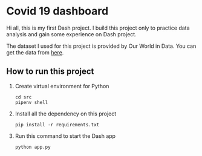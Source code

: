 # Covid 19 dashboard
Hi all, this is my first Dash project.
I build this project only to practice data analysis and gain some experience on Dash project.

The dataset I used for this project is provided by Our World in Data. You can get the data from [here](https://github.com/owid/covid-19-data).

## How to run this project
1. Create virtual environment for Python
    ```
    cd src
    pipenv shell
    ```

2. Install all the dependency on this project
    ```
    pip install -r requirements.txt
    ```

3. Run this command to start the Dash app
    ```
    python app.py
    ```